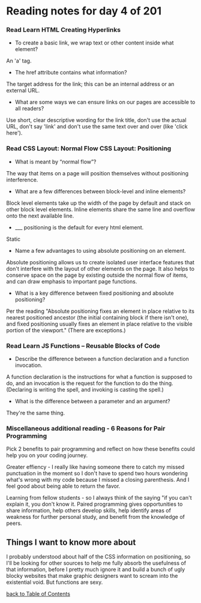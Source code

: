 # Reading notes for day 4 of 201

### Read Learn HTML Creating Hyperlinks

- To create a basic link, we wrap text or other content inside what element?

An 'a' tag.

- The href attribute contains what information?

The target address for the link; this can be an internal address or an external URL.

- What are some ways we can ensure links on our pages are accessible to all readers?

Use short, clear descriptive wording for the link title, don't use the actual URL, don't say 'link' and don't use the same text over and over (like 'click here').


### Read CSS Layout: Normal Flow CSS Layout: Positioning

- What is meant by “normal flow”?

The way that items on a page will position themselves without positioning interference.

- What are a few differences between block-level and inline elements?

Block level elements take up the width of the page by default and stack on other block level elements. Inline elements share the same line and overflow onto the next available line.

- ___ positioning is the default for every html element.

Static

- Name a few advantages to using absolute positioning on an element.

Absolute positioning allows us to create isolated user interface features that don't interfere with the layout of other elements on the page. It also helps to conserve space on the page by existing outside the normal flow of items, and can draw emphasis to important page functions.

- What is a key difference between fixed positioning and absolute positioning?

Per the reading "Absolute positioning fixes an element in place relative to its nearest positioned ancestor (the initial containing block if there isn't one),  and fixed positioning usually fixes an element in place relative to the visible portion of the viewport." (There are exceptions.)

### Read Learn JS Functions – Reusable Blocks of Code

- Describe the difference between a function declaration and a function invocation.

A function declaration is the instructions for what a function is supposed to do, and an invocation is the request for the function to do the thing. (Declaring is writing the spell, and invoking is casting the spell.)

- What is the difference between a parameter and an argument?

They're the same thing.


### Miscellaneous additional reading - 6 Reasons for Pair Programming

Pick 2 benefits to pair programming and reflect on how these benefits could help you on your coding journey.

Greater effiency - I really like having someone there to catch my missed punctuation in the moment so I don't have to spend two hours wondering what's wrong with my code because I missed a closing parenthesis. And I feel good about being able to return the favor.

Learning from fellow students - so I always think of the saying "if you can't explain it, you don't know it. Paired programming gives opportunities to share information, help others develop skills, help identify areas of weakness for further personal study, and benefit from the knowledge of peers.



## Things I want to know more about

I probably understood about half of the CSS information on positioning, so I'll be looking for other sources to help me fully absorb the usefulness of that information, before I pretty much ignore it and build a bunch of ugly blocky websites that make graphic designers want to scream into the existential void. But functions are sexy. 

[back to Table of Contents](./README.md)